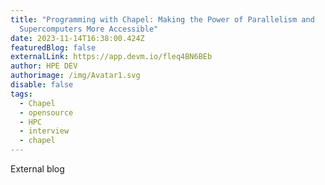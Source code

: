 ```yaml
---
title: "Programming with Chapel: Making the Power of Parallelism and
  Supercomputers More Accessible"
date: 2023-11-14T16:38:00.424Z
featuredBlog: false
externalLink: https://app.devm.io/fleq4BN6BEb
author: HPE DEV
authorimage: /img/Avatar1.svg
disable: false
tags:
  - Chapel
  - opensource
  - HPC
  - interview
  - chapel
---
```

E﻿xternal blog
